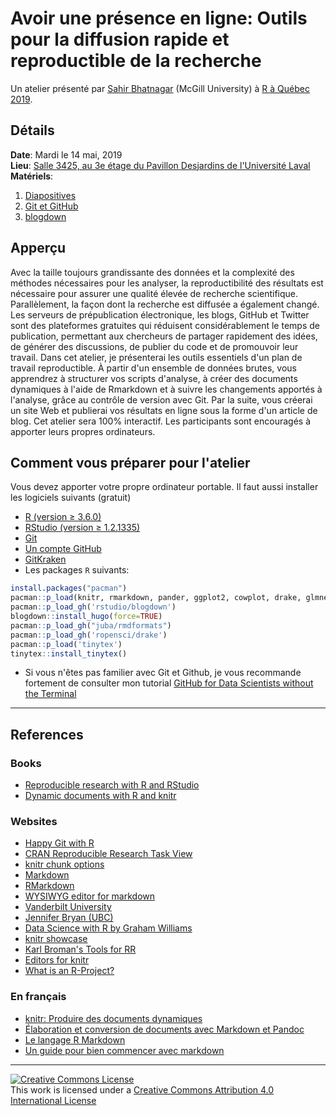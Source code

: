 # Avoir une présence en ligne: Outils pour la diffusion rapide et reproductible de la recherche

Un atelier présenté par [Sahir Bhatnagar](http://sahirbhatnagar.com/) (McGill University) à [R à Québec 2019](http://raquebec.ulaval.ca/).


## Détails

**Date**: Mardi le 14 mai, 2019  
**Lieu**: [Salle 3425, au 3e étage du Pavillon Desjardins de l'Université Laval](http://raquebec.ulaval.ca/2019/#_lieu)  
**Matériels**:  
1. [Diapositives](https://github.com/sahirbhatnagar/raqc/raw/master/slides/raqc-slides.pdf)  
2. [Git et GitHub](https://sahirbhatnagar.com/git4ds)  
3. [blogdown](https://sahirbhatnagar.com/raqc/)  


## Apperçu

Avec la taille toujours grandissante des données et la complexité des méthodes nécessaires pour les analyser, la reproductibilité des résultats est nécessaire pour assurer une qualité élevée de recherche scientifique. Parallèlement, la façon dont la recherche est diffusée a également changé. Les serveurs de prépublication électronique, les blogs, GitHub et Twitter sont des plateformes gratuites qui réduisent considérablement le temps de publication, permettant aux chercheurs de partager rapidement des idées, de générer des discussions, de publier du code et de promouvoir leur travail. Dans cet atelier, je présenterai les outils essentiels d'un plan de travail reproductible. À partir d'un ensemble de données brutes, vous apprendrez à structurer vos scripts d'analyse, à créer des documents dynamiques à l'aide de Rmarkdown et à suivre les changements apportés à l'analyse, grâce au contrôle de version avec Git. Par la suite, vous créerai un site Web et publierai vos résultats en ligne sous la forme d'un article de blog. Cet atelier sera 100% interactif. Les participants sont encouragés à apporter leurs propres ordinateurs.



## Comment vous préparer pour l'atelier

Vous devez apporter votre propre ordinateur portable. Il faut aussi installer les logiciels suivants (gratuit)

* [R (version ≥ 3.6.0)](http://cran.r-project.org/)
* [RStudio (version ≥ 1.2.1335)](https://www.rstudio.com/products/rstudio/download/#download)  
* [Git](https://git-scm.com/downloads)
* [Un compte GitHub](https://github.com/)
* [GitKraken](https://www.gitkraken.com/)  
* Les packages `R` suivants:

```R
install.packages("pacman")
pacman::p_load(knitr, rmarkdown, pander, ggplot2, cowplot, drake, glmnet, dplyr, data.table)
pacman::p_load_gh('rstudio/blogdown')
blogdown::install_hugo(force=TRUE)
pacman::p_load_gh("juba/rmdformats")
pacman::p_load_gh('ropensci/drake')
pacman::p_load('tinytex')
tinytex::install_tinytex()
```

* Si vous n'êtes pas familier avec Git et Github, je vous recommande fortement de consulter mon tutorial [GitHub for Data Scientists without the Terminal](http://sahirbhatnagar.com/git4ds/)  



----

## References

### Books

* [Reproducible research with R and RStudio](http://www.amazon.com/exec/obidos/ASIN/1466572841/7210-20)
* [Dynamic documents with R and knitr](http://www.amazon.com/exec/obidos/ASIN/1482203537/7210-20)


### Websites

* [Happy Git with R](https://happygitwithr.com/)  
* [CRAN Reproducible Research Task View](http://cran.r-project.org/web/views/ReproducibleResearch.html)
* [knitr chunk options](http://yihui.name/knitr/options/)
* [Markdown](http://daringfireball.net/projects/markdown/syntax)
* [RMarkdown](http://rmarkdown.rstudio.com/)
* [WYSIWYG editor for markdown](http://socrates.io/)
* [Vanderbilt University](http://biostat.mc.vanderbilt.edu/wiki/Main/KnitrHowto)
* [Jennifer Bryan (UBC)](https://github.com/jennybc/2015-02-23_bryan-fields-talk)
* [Data Science with R by Graham Williams](http://handsondatascience.com/KnitRO.pdf)
* [knitr showcase](http://yihui.name/knitr/demo/showcase/)
* [Karl Broman's Tools for RR](http://kbroman.org/Tools4RR/)
* [Editors for knitr](http://yihui.name/knitr/demo/editors/)
* [What is an R-Project?](https://support.rstudio.com/hc/en-us/articles/200526207-Using-Projects)

### En fran&ccedil;ais
* [knitr: Produire des documents dynamiques](http://rug.mnhn.fr/semin-r/PDF/semin-R_knitr_PBessonneau_240513.pdf)
* [&Eacute;laboration et conversion de documents avec Markdown et Pandoc](http://enacit1.epfl.ch/markdown-pandoc/)
* [Le langage R Markdown](https://www.france-universite-numerique-mooc.fr/c4x/UPSUD/42001S02/asset/RMarkdown.pdf)
* [Un guide pour bien commencer avec markdown](http://blog.wax-o.com/2014/04/tutoriel-un-guide-pour-bien-commencer-avec-markdown/)


----

<a rel="license" href="http://creativecommons.org/licenses/by/4.0/"><img alt="Creative Commons License" style="border-width:0" src="https://i.creativecommons.org/l/by/4.0/88x31.png" /></a><br />This work is licensed under a <a rel="license" href="http://creativecommons.org/licenses/by/4.0/">Creative Commons Attribution 4.0 International License</a>
